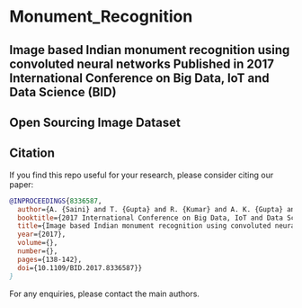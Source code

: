 # Monument_Recognition
## Image based Indian monument recognition using convoluted neural networks Published in  2017 International Conference on Big Data, IoT and Data Science (BID)
## Open Sourcing Image Dataset
## Citation


If you find this repo useful for your research, please consider citing our paper:

```bibtex
@INPROCEEDINGS{8336587,
  author={A. {Saini} and T. {Gupta} and R. {Kumar} and A. K. {Gupta} and M. {Panwar} and A. {Mittal}},
  booktitle={2017 International Conference on Big Data, IoT and Data Science (BID)}, 
  title={Image based Indian monument recognition using convoluted neural networks}, 
  year={2017},
  volume={},
  number={},
  pages={138-142},
  doi={10.1109/BID.2017.8336587}}
}

```
For any enquiries, please contact the main authors.

